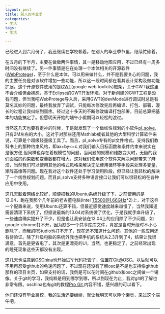 ```yaml
---
layout: post
title: 别人的毕业季
categories:
- 生活
tags:
- 生活

---
```


已经进入到六月份了，我还继续在学校赖着，在别人的毕业季节里，继续忙碌着。

在五月的下半月，主要在做做两件事情，其一是移动地图应用，不过已经有一周多时间没有继续了。另一件事情是在在处理一个本体相关的开源软件([WebProtege][webprotege])，至于什么是本体，可以用来做什么，并不是我要关心的问题，我的主要任务是对该软件增加一些功能，所以这一段时间都在看其设计架构及做功能扩展。这个开源软件使用的是[GWT][GWT](google web toolkits)框架，关于GWT我这里不会介绍但会抱怨，基于Eclipse的GWT开发环境，对于新创建的GWT工程是没有问题，但当我吧WebProtege导入后，采用GWT的devMode进行调试时总是有莫名其妙的问题，最终我放弃了调试，只能每次修改完后再编译、打包、部署，漫长的过程让我纠结到蛋疼。经过这十多天的不断修改编译打包部署，目前总算把基本的功能搞定了。但愿明天开始的端午小假期可以轻松的渡过。

当然这几天也要有走神的时候，于是就发现了一个做线性规划的小软件[pl_solve][pl_solve],只有2M左右的大小，这对于对那些还用Mathlab或者其他的大型科学计算软件来说，可算是个超级轻量级工具了。而且，pl_solve专有的pl文件格式，支持我们教科书上的那种约束风格，即ax+by<=c.对我们输入目标函数和条件约束来说实在是很方便,但同样也存在着规模性的问题，当问题的规模和维数变大时，无疑的我们面临的约束数和变量数都在增大，这对我们使用这个软件来解决问题带来了麻烦，当然我们可以使用其他的格式风格来解决无法使用循环等手段来处理多变量，矩阵高维等问题。现在我对这个软件还处于学习使用阶段，但已经让我轻松的解决了一个线性规划问题。而且pl_solve支持多种语言接口让我们可以很轻松的在各种应用中使用。

这几天趁着网络比较好，顺便把我的Ubuntu系统升级了下，之前使用的是12.04，跑在我那个几年前的老古董电脑(Intel T5500@1.66GHz*2)上，对于这样一个配置来说，使用Ubuntu还算不错，但最近感觉速度越来越慢了，当然我知道需要清理下系统了，但据说最新的13.04对系统做了优化，于是我就手痒升级了，一些速度确实提升了不少，但是也让我安装在12.04上的应用除了不少问题，如google-chrome打不开，因为缺少一个共享库库文件，肯定是当时升级时不小心删除了，而我的RStudio也打不开了，现在还不知道什么问题。其他的一些应用还有待验证。除了升级电脑的系统外我也把手机的系统从2.3升到了4，结果让我很满意，首先是更省电了，其次是更漂亮的UI，当然，也更稳定了。之前经常出现的睡死现象这些天都没有出现。

这几天也注意到[OSChina][oschina]也开始进军代码托管了，位置在[Git@OSC][osc]。以后就可以不用再忍受github的龟速问题了，不过现在还没有了解osc是不是也支持像github那样的项目主页，如果支持的话，我倒是可以花时间在github和osc之间做一个镜像。关于git的学习，我纯粹是用到哪学到哪，所以到现在为止，我对git的了解也非常有限。oschina也有git的教程[Pro Git][progit],内容不错，感兴趣的可以看下。

他们还没有毕业离校，我的生活还要继续，就让我明天可以睡个懒觉，来过这个端午吧。

----
[webprotege]:http://webprotege.stanford.edu/
[GWT]:https://developers.google.com/web-toolkit/
[pl_solve]:lpsolve.sourceforge.net/
[oschina]:http://www.oschina.net/
[osc]:http://git.oschina.net/
[progit]:http://git.oschina.net/progit/
